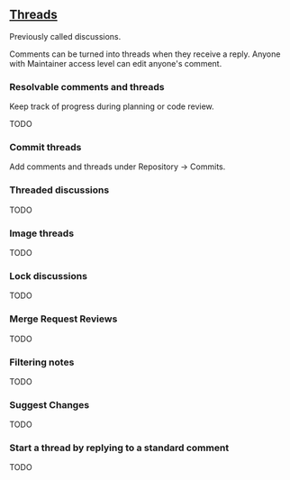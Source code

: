 ## [Threads](https://docs.gitlab.com/ee/user/discussions/index.html)

Previously called discussions.  

Comments can be turned into threads when they receive a reply.
Anyone with Maintainer access level can edit anyone's comment.  

### Resolvable comments and threads

Keep track of progress during planning or code review.  

TODO

### Commit threads

Add comments and threads under Repository -> Commits.  

### Threaded discussions

TODO

### Image threads

TODO

### Lock discussions

TODO

### Merge Request Reviews

TODO

### Filtering notes

TODO

### Suggest Changes

TODO

### Start a thread by replying to a standard comment

TODO
